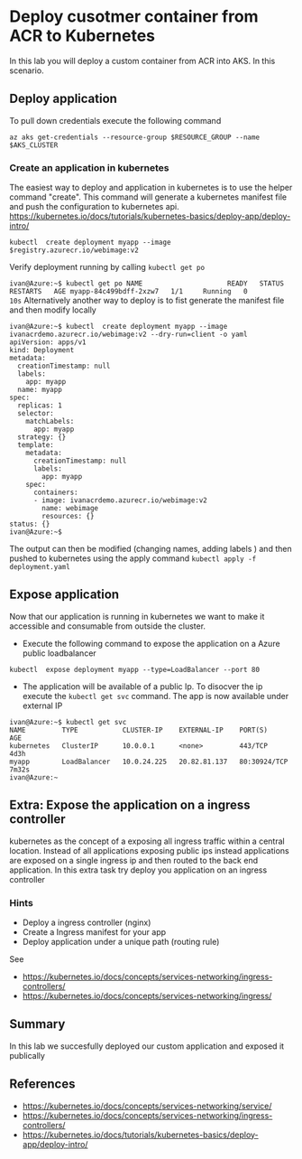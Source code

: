 # Deploy cusotmer container from ACR to Kubernetes 
In this lab you will deploy a custom container from ACR into AKS. In this scenario.  
## Deploy application 
 
To pull down credentials execute the following command 
```
az aks get-credentials --resource-group $RESOURCE_GROUP --name $AKS_CLUSTER
```
### Create an application in kubernetes 
The easiest way to deploy and application in kubernetes is to use the helper command "create". This command will generate a kubernetes manifest file and push the configuration to kubernetes api. https://kubernetes.io/docs/tutorials/kubernetes-basics/deploy-app/deploy-intro/

```
kubectl  create deployment myapp --image  $registry.azurecr.io/webimage:v2
```
Verify deployment running by calling ``kubectl get po`` 

``
ivan@Azure:~$ kubectl get po
NAME                     READY   STATUS    RESTARTS   AGE
myapp-84c499bdff-2xzw7   1/1     Running   0          10s
``
Alternatively another way to deploy is to fist generate the manifest file and then modify locally 
```
ivan@Azure:~$ kubectl  create deployment myapp --image  ivanacrdemo.azurecr.io/webimage:v2 --dry-run=client -o yaml 
apiVersion: apps/v1
kind: Deployment
metadata:
  creationTimestamp: null
  labels:
    app: myapp
  name: myapp
spec:
  replicas: 1
  selector:
    matchLabels:
      app: myapp
  strategy: {}
  template:
    metadata:
      creationTimestamp: null
      labels:
        app: myapp
    spec:
      containers:
      - image: ivanacrdemo.azurecr.io/webimage:v2
        name: webimage
        resources: {}
status: {}
ivan@Azure:~$
```
The output can then be modified (changing names, adding labels ) and then pushed to kubernetes using the apply command ``kubectl apply -f deployment.yaml``

## Expose application 
Now that our application is running in kubernetes we want to make it accessible and consumable from outside the cluster. 
- Execute the following command to expose the application on a Azure public loadbalancer 

```
kubectl  expose deployment myapp --type=LoadBalancer --port 80
```
- The application will be available of a public Ip. To disocver the ip execute the ``kubectl get svc`` command. The app is now available under external IP 
```
ivan@Azure:~$ kubectl get svc
NAME         TYPE           CLUSTER-IP    EXTERNAL-IP    PORT(S)        AGE
kubernetes   ClusterIP      10.0.0.1      <none>         443/TCP        4d3h
myapp        LoadBalancer   10.0.24.225   20.82.81.137   80:30924/TCP   7m32s
ivan@Azure:~
```

## Extra: Expose the application on a ingress controller 
kubernetes as the concept of a exposing all ingress traffic within a central location. Instead of all applications exposing public ips instead applications are exposed on a single ingress ip and then routed to the back end application. In this extra task try deploy you application on an ingress controller 
### Hints
 - Deploy a ingress controller (nginx)
 - Create a Ingress manifest for your app
 - Deploy application under a unique path (routing rule) 

See 
 - https://kubernetes.io/docs/concepts/services-networking/ingress-controllers/
 - https://kubernetes.io/docs/concepts/services-networking/ingress/

## Summary
In this lab we succesfully deployed our custom application and exposed it publically 

## References 
 - https://kubernetes.io/docs/concepts/services-networking/service/
  - https://kubernetes.io/docs/concepts/services-networking/ingress-controllers/
  -  https://kubernetes.io/docs/tutorials/kubernetes-basics/deploy-app/deploy-intro/
